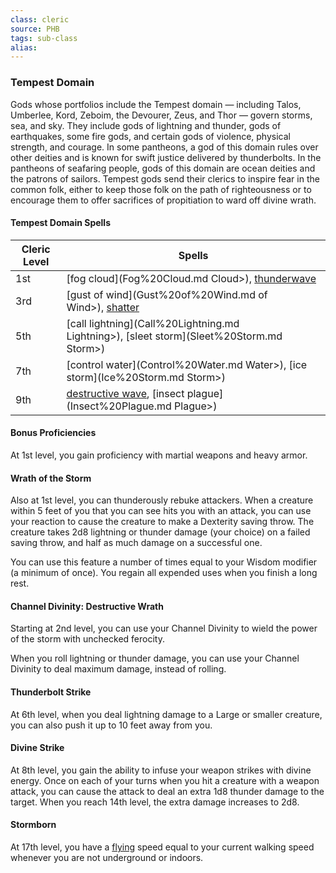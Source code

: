 ```yaml
---
class: cleric
source: PHB
tags: sub-class
alias:
---
```

### Tempest Domain

Gods whose portfolios include the Tempest domain — including Talos, Umberlee, Kord, Zeboim, the Devourer, Zeus, and Thor — govern storms, sea, and sky. They include gods of lightning and thunder, gods of earthquakes, some fire gods, and certain gods of violence, physical strength, and courage. In some pantheons, a god of this domain rules over other deities and is known for swift justice delivered by thunderbolts. In the pantheons of seafaring people, gods of this domain are ocean deities and the patrons of sailors. Tempest gods send their clerics to inspire fear in the common folk, either to keep those folk on the path of righteousness or to encourage them to offer sacrifices of propitiation to ward off divine wrath.

#### Tempest Domain Spells
|Cleric Level|Spells|
|---|---|
|1st|[fog cloud](Fog%20Cloud.md Cloud>), [thunderwave](Thunderwave.md)|
|3rd|[gust of wind](Gust%20of%20Wind.md of Wind>), [shatter](Shatter.md)|
|5th|[call lightning](Call%20Lightning.md Lightning>), [sleet storm](Sleet%20Storm.md Storm>)|
|7th|[control water](Control%20Water.md Water>), [ice storm](Ice%20Storm.md Storm>)|
|9th|[destructive wave](<Destructive Wave>), [insect plague](Insect%20Plague.md Plague>)|

#### Bonus Proficiencies

At 1st level, you gain proficiency with martial weapons and heavy armor.

#### Wrath of the Storm

Also at 1st level, you can thunderously rebuke attackers. When a creature within 5 feet of you that you can see hits you with an attack, you can use your reaction to cause the creature to make a Dexterity saving throw. The creature takes 2d8 lightning or thunder damage (your choice) on a failed saving throw, and half as much damage on a successful one.

You can use this feature a number of times equal to your Wisdom modifier (a minimum of once). You regain all expended uses when you finish a long rest.

#### Channel Divinity: Destructive Wrath

Starting at 2nd level, you can use your Channel Divinity to wield the power of the storm with unchecked ferocity.

When you roll lightning or thunder damage, you can use your Channel Divinity to deal maximum damage, instead of rolling.

#### Thunderbolt Strike

At 6th level, when you deal lightning damage to a Large or smaller creature, you can also push it up to 10 feet away from you.

#### Divine Strike

At 8th level, you gain the ability to infuse your weapon strikes with divine energy. Once on each of your turns when you hit a creature with a weapon attack, you can cause the attack to deal an extra 1d8 thunder damage to the target. When you reach 14th level, the extra damage increases to 2d8.

#### Stormborn

At 17th level, you have a [flying](<Combat#Flying Movement>) speed equal to your current walking speed whenever you are not underground or indoors.